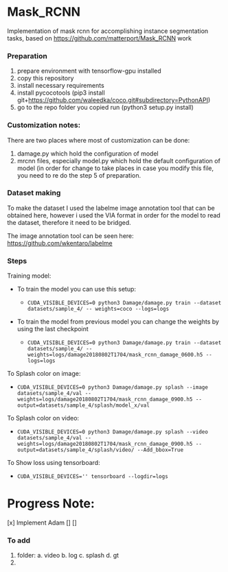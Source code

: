 # Mask_RCNN
Implementation of mask rcnn for accomplishing instance segmentation tasks, based on https://github.com/matterport/Mask_RCNN work

### Preparation
1. prepare environment with tensorflow-gpu installed
2. copy this repository
3. install necessary requirements
4. install pycocotools (pip3 install git+https://github.com/waleedka/coco.git#subdirectory=PythonAPI)
5. go to the repo folder you copied run (python3 setup.py install)

### Customization notes:

There are two places where most of customization can be done:
1. damage.py which hold the configuration of model
2. mrcnn files, especially model.py which hold the default configuration of model (in order for change to take places in case you modify this file, you need to re do the step 5 of preparation.

### Dataset making
To make the dataset I used the labelme image annotation tool that can be obtained here, however i used the VIA format in order for the model to read the dataset, therefore it need to be bridged.

The image annotation tool can be seen here: https://github.com/wkentaro/labelme

### Steps
Training model:
- To train the model you can use this setup:
  - `CUDA_VISIBLE_DEVICES=0 python3 Damage/damage.py train --dataset datasets/sample_4/ -- weights=coco --logs=logs`

- To train the model from previous model you can change the weights by using the last checkpoint
  - `CUDA_VISIBLE_DEVICES=0 python3 Damage/damage.py train --dataset datasets/sample_4/ --weights=logs/damage20180802T1704/mask_rcnn_damage_0600.h5 --logs=logs`

To Splash color on image:
- `CUDA_VISIBLE_DEVICES=0 python3 Damage/damage.py splash --image datasets/sample_4/val -- weights=logs/damage20180802T1704/mask_rcnn_damage_0900.h5 --output=datasets/sample_4/splash/model_x/val`

To Splash color on video:
- `CUDA_VISIBLE_DEVICES=0 python3 Damage/damage.py splash --video datasets/sample_4/val -- weights=logs/damage20180802T1704/mask_rcnn_damage_0900.h5 --output=datasets/sample_4/splash/video/ --Add_bbox=True`

To Show loss using tensorboard:
- `CUDA_VISIBLE_DEVICES='' tensorboard --logdir=logs`

# Progress Note:
[x] Implement Adam
[]
[]

### To add ###
1. folder:
   a. video
   b. log
   c. splash
   d. gt
2. 
